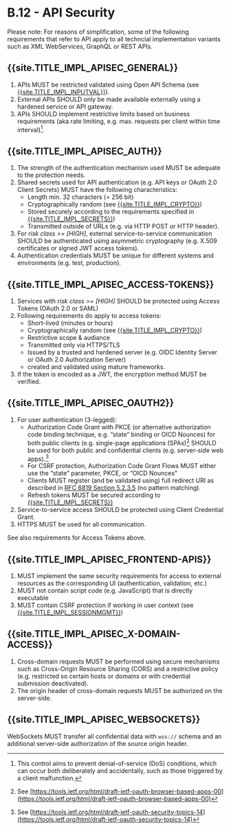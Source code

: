 # B.12 - API Security

Please note: For reasons of simplification, some of the following requirements that refer to API apply to all techncial implementation variants such as XML WebServices, GraphQL or REST APIs.

## {{site.TITLE_IMPL_APISEC_GENERAL}}

1. APIs MUST be restricted validated using Open API Schema (see [{{site.TITLE_IMPL_INPUTVAL}}]({{site.URL_IMPL_INPUTVAL}})).
2. External APIs SHOULD only be made available externally using a hardened service or API gateway.
3. APIs SHOULD implement restrictive limits based on business requirements (aka rate limiting, e.g. max. requests per client within time interval)[^1].

## {{site.TITLE_IMPL_APISEC_AUTH}}

1. The strength of the authentication mechanism used MUST be adequate to the protection needs.
2. Shared secrets used for API authentication (e.g. API keys or OAuth 2.0 Client Secrets) MUST have the following characteristics:
    - Length min. 32 characters (= 256 bit)
    - Cryptographically random (see [{{site.TITLE_IMPL_CRYPTO}}]({{site.URL_IMPL_CRYPTO}}))
    - Stored securely according to the requirements specified in [{{site.TITLE_IMPL_SECRETS}}]({{site.URL_IMPL_SECRETS}}))
    - Transmitted outside of URLs (e.g. via HTTP POST or HTTP header). 
3. For *risk class >= [HIGH]*, external service-to-service communication SHOULD be authenticated using asymmetric cryptography (e.g. X.509 certificates or signed JWT access tokens).
4. Authentication credentials MUST be unique for different systems and environments (e.g. test, production).

## {{site.TITLE_IMPL_APISEC_ACCESS-TOKENS}}

1. Services with *risk class >= [HIGH]* SHOULD be protected using Access Tokens (OAuth 2.0 or SAML) 
2. Following requirements do apply to access tokens:
    - Short-lived (minutes or hours)
    - Cryptographically random (see [{{site.TITLE_IMPL_CRYPTO}}]({{site.URL_IMPL_CRYPTO}}))
    - Restrictive scope & audiance
    - Transmitted only via HTTPS/TLS
    - Issued by a trusted and hardened  server (e.g. OIDC Identity Server or OAuth 2.0 Authorization Server)
    - created and validated using mature frameworks.
3. If the token is encoded as a JWT, the encryption method MUST be verified.

## {{site.TITLE_IMPL_APISEC_OAUTH2}}

1. For user authentication (3-legged):
    - Authorization Code Grant with PKCE (or alternative authorization code binding technique, e.g. “state” binding or OICD Nounces) for both public clients (e.g. single-page applications (SPAs)[^2] SHOULD be used for both public and confidential clients (e.g. server-side web apps).[^3]
    - For CSRF protection, Authorization Code Grant Flows MUST either use the “state” parameter, PKCE, or “OICD Nounces"
    - Clients MUST register (and be validated using) full redirect URI as described in [RFC 6819 Section 5.2.3.5](https://datatracker.ietf.org/doc/html/rfc6819#section-5.2.3.5) (no pattern matching).
    - Refresh tokens MUST be secured according to [{{site.TITLE_IMPL_SECRETS}}]({{site.URL_IMPL_SECRETS}})
2. Service-to-service access SHOULD be protected using Client Credential Grant.
3. HTTPS MUST be used for all communication.

See also requirements for Access Tokens above.

## {{site.TITLE_IMPL_APISEC_FRONTEND-APIS}}
 
1. MUST implement the same security requirements for access to external resources as the corresponding UI (authentication, validation, etc.)
2. MUST not contain script code (e.g. JavaScript) that is directly executable
3. MUST contain CSRF protection if working in user context (see [{{site.TITLE_IMPL_SESSIONMGMT}}]({{site.URL_IMPL_SESSIONMGMT}}))

## {{site.TITLE_IMPL_APISEC_X-DOMAIN-ACCESS}}

1. Cross-domain requests MUST be performed using secure mechanisms such as Cross-Origin Resource Sharing (CORS) and a restrictive policy (e.g. restricted so certain hosts or domains or with credential submission deactivated).
2. The origin header of cross-domain requests MUST be authorized on the server-side.

## {{site.TITLE_IMPL_APISEC_WEBSOCKETS}}

WebSockets MUST transfer all confidential data with `wss://` schema and an additional server-side authorization of the source origin header.

[^1]: This control aims to prevent denial-of-service (DoS) conditions, which can occur both deliberately and accidentally, such as those triggered by a client malfunction.
[^2]: See [https://tools.ietf.org/html/draft-ietf-oauth-browser-based-apps-00](https://tools.ietf.org/html/draft-ietf-oauth-browser-based-apps-00)
[^3]: See [https://tools.ietf.org/html/draft-ietf-oauth-security-topics-14](https://tools.ietf.org/html/draft-ietf-oauth-security-topics-14)
